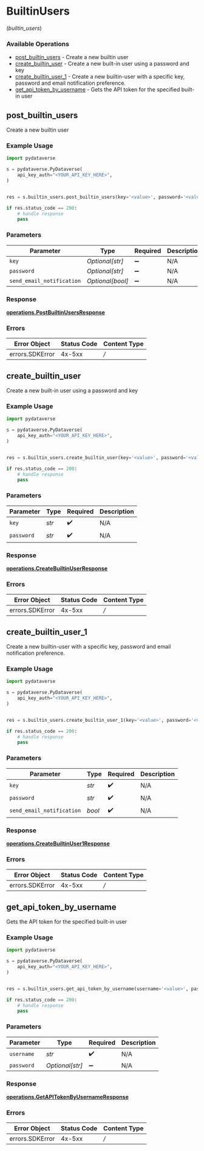 # BuiltinUsers
(*builtin_users*)

### Available Operations

* [post_builtin_users](#post_builtin_users) - Create a new builtin user
* [create_builtin_user](#create_builtin_user) - Create a new built-in user using a password and key
* [create_builtin_user_1](#create_builtin_user_1) - Create a new builtin-user with a specific key, password and email notification preference.
* [get_api_token_by_username](#get_api_token_by_username) - Gets the API token for the specified built-in user

## post_builtin_users

Create a new builtin user

### Example Usage

```python
import pydataverse

s = pydataverse.PyDataverse(
    api_key_auth="<YOUR_API_KEY_HERE>",
)


res = s.builtin_users.post_builtin_users(key='<value>', password='<value>', send_email_notification=False)

if res.status_code == 200:
    # handle response
    pass
```

### Parameters

| Parameter                 | Type                      | Required                  | Description               |
| ------------------------- | ------------------------- | ------------------------- | ------------------------- |
| `key`                     | *Optional[str]*           | :heavy_minus_sign:        | N/A                       |
| `password`                | *Optional[str]*           | :heavy_minus_sign:        | N/A                       |
| `send_email_notification` | *Optional[bool]*          | :heavy_minus_sign:        | N/A                       |


### Response

**[operations.PostBuiltinUsersResponse](../../models/operations/postbuiltinusersresponse.md)**
### Errors

| Error Object    | Status Code     | Content Type    |
| --------------- | --------------- | --------------- |
| errors.SDKError | 4x-5xx          | */*             |

## create_builtin_user

Create a new built-in user using a password and key

### Example Usage

```python
import pydataverse

s = pydataverse.PyDataverse(
    api_key_auth="<YOUR_API_KEY_HERE>",
)


res = s.builtin_users.create_builtin_user(key='<value>', password='<value>')

if res.status_code == 200:
    # handle response
    pass
```

### Parameters

| Parameter          | Type               | Required           | Description        |
| ------------------ | ------------------ | ------------------ | ------------------ |
| `key`              | *str*              | :heavy_check_mark: | N/A                |
| `password`         | *str*              | :heavy_check_mark: | N/A                |


### Response

**[operations.CreateBuiltinUserResponse](../../models/operations/createbuiltinuserresponse.md)**
### Errors

| Error Object    | Status Code     | Content Type    |
| --------------- | --------------- | --------------- |
| errors.SDKError | 4x-5xx          | */*             |

## create_builtin_user_1

Create a new builtin-user with a specific key, password and email notification preference.

### Example Usage

```python
import pydataverse

s = pydataverse.PyDataverse(
    api_key_auth="<YOUR_API_KEY_HERE>",
)


res = s.builtin_users.create_builtin_user_1(key='<value>', password='<value>', send_email_notification=False)

if res.status_code == 200:
    # handle response
    pass
```

### Parameters

| Parameter                 | Type                      | Required                  | Description               |
| ------------------------- | ------------------------- | ------------------------- | ------------------------- |
| `key`                     | *str*                     | :heavy_check_mark:        | N/A                       |
| `password`                | *str*                     | :heavy_check_mark:        | N/A                       |
| `send_email_notification` | *bool*                    | :heavy_check_mark:        | N/A                       |


### Response

**[operations.CreateBuiltinUser1Response](../../models/operations/createbuiltinuser1response.md)**
### Errors

| Error Object    | Status Code     | Content Type    |
| --------------- | --------------- | --------------- |
| errors.SDKError | 4x-5xx          | */*             |

## get_api_token_by_username

Gets the API token for the specified built-in user

### Example Usage

```python
import pydataverse

s = pydataverse.PyDataverse(
    api_key_auth="<YOUR_API_KEY_HERE>",
)


res = s.builtin_users.get_api_token_by_username(username='<value>', password='<value>')

if res.status_code == 200:
    # handle response
    pass
```

### Parameters

| Parameter          | Type               | Required           | Description        |
| ------------------ | ------------------ | ------------------ | ------------------ |
| `username`         | *str*              | :heavy_check_mark: | N/A                |
| `password`         | *Optional[str]*    | :heavy_minus_sign: | N/A                |


### Response

**[operations.GetAPITokenByUsernameResponse](../../models/operations/getapitokenbyusernameresponse.md)**
### Errors

| Error Object    | Status Code     | Content Type    |
| --------------- | --------------- | --------------- |
| errors.SDKError | 4x-5xx          | */*             |
